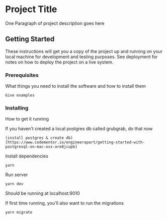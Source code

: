 # Project Title

One Paragraph of project description goes here

## Getting Started

These instructions will get you a copy of the project up and running on your local machine for development and testing purposes. See deployment for notes on how to deploy the project on a live system.

### Prerequisites

What things you need to install the software and how to install them

```
Give examples
```

### Installing

How to get it running

If you haven't created a local postgres db called grubgrab, do that now

```
(install postgres & create db)[https://www.codementor.io/engineerapart/getting-started-with-postgresql-on-mac-osx-are8jcopb]
```

Install dependencies

```
yarn
```

Run server

```
yarn dev
```
Should be running at localhost:9010

If first time running, you'll also want to run the migrations

```
yarn migrate
```

